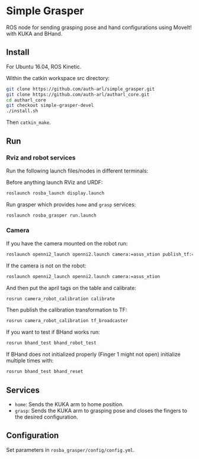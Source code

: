 # Simple Grasper

ROS node for sending grasping pose and hand configurations using MoveIt! with
KUKA and BHand.

## Install

For Ubuntu 16.04, ROS Kinetic.

Within the catkin workspace src directory:

```bash
git clone https://github.com/auth-arl/simple_grasper.git
git clone https://github.com/auth-arl/autharl_core.git
cd autharl_core
git checkout simple-grasper-devel
./install.sh
```

Then `catkin_make`.

## Run

### Rviz and robot services

Run the following launch files/nodes in different terminals:

Before anything launch RViz and URDF:

```bash
roslaunch rosba_launch display.launch
```

Run grasper which provides `home` and `grasp` services:

```bash
roslaunch rosba_grasper run.launch
```

### Camera

If you have the camera mounted on the robot run:

```bash
roslaunch openni2_launch openni2.launch camera:=asus_xtion publish_tf:=false
```

If the camera is not on the robot:

```bash
roslaunch openni2_launch openni2.launch camera:=asus_xtion
```

And then put the april tags on the table and calibrate:

```bash
rosrun camera_robot_calibration calibrate
```

Then publish the calibration transformation to TF:

```bash
rosrun camera_robot_calibration tf_broadcaster
```

If you want to test if BHand works run:

```bash
rosrun bhand_test bhand_robot_test
```

If BHand does not initialized properly (Finger 1 might not open) initialize multiple times with:

```bash
rosrun bhand_test bhand_reset
```

## Services

- `home`: Sends the KUKA arm to home position.
- `grasp`: Sends the KUKA arm to grasping pose and closes the fingers to the desired configuration.

## Configuration

Set parameters in `rosba_grasper/config/config.yml`.
